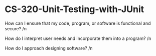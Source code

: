 # CS-320-Unit-Testing-with-JUnit
How can I ensure that my code, program, or software is functional and secure? /n

How do I interpret user needs and incorporate them into a program? /n

How do I approach designing software? /n
